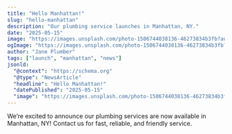 ```yaml
---
title: "Hello Manhattan!"
slug: "hello-manhattan"
description: "Our plumbing service launches in Manhattan, NY."
date: "2025-05-15"
image: "https://images.unsplash.com/photo-1506744038136-46273834b3fb?auto=format&fit=crop&w=800&q=80"
ogImage: "https://images.unsplash.com/photo-1506744038136-46273834b3fb?auto=format&fit=crop&w=1200&q=80"
author: "Jane Plumber"
tags: ["launch", "manhattan", "news"]
jsonld:
  "@context": "https://schema.org"
  "@type": "NewsArticle"
  "headline": "Hello Manhattan!"
  "datePublished": "2025-05-15"
  "image": "https://images.unsplash.com/photo-1506744038136-46273834b3fb?auto=format&fit=crop&w=1200&q=80"
---
```


We’re excited to announce our plumbing services are now available in Manhattan, NY!
Contact us for fast, reliable, and friendly service.
